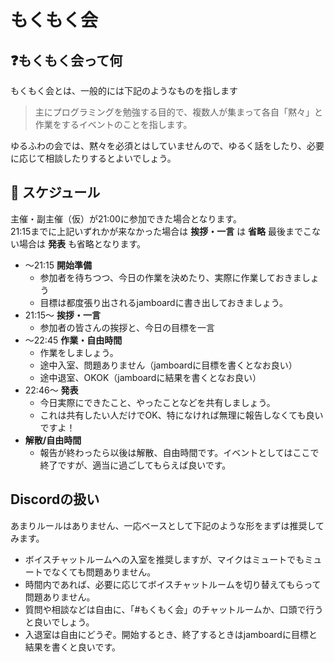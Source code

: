 # もくもく会

## :question:もくもく会って何 
もくもく会とは、一般的には下記のようなものを指します
> 主にプログラミングを勉強する目的で、複数人が集まって各自「黙々」と作業をするイベントのことを指します。

ゆるふわの会では、黙々を必須とはしていませんので、ゆるく話をしたり、必要に応じて相談したりするとよいでしょう。

## :calendar: スケジュール
主催・副主催（仮）が21:00に参加できた場合となります。  
21:15までに上記いずれかが来なかった場合は __挨拶・一言__ は __省略__
最後までこない場合は __発表__ も省略となります。

- 〜21:15 **開始準備**
    - 参加者を待ちつつ、今日の作業を決めたり、実際に作業しておきましょう
    - 目標は都度張り出されるjamboardに書き出しておきましょう。
- 21:15〜 **挨拶・一言**
    - 参加者の皆さんの挨拶と、今日の目標を一言
- 〜22:45 **作業・自由時間**
    - 作業をしましょう。
    - 途中入室、問題ありません（jamboardに目標を書くとなお良い）
    - 途中退室、OKOK（jamboardに結果を書くとなお良い）
- 22:46〜 **発表**
    - 今日実際にできたこと、やったことなどを共有しましょう。
    - これは共有したい人だけでOK、特になければ無理に報告しなくても良いですよ！
- **解散/自由時間**
    - 報告が終わったら以後は解散、自由時間です。イベントとしてはここで終了ですが、適当に過ごしてもらえば良いです。


## Discordの扱い
あまりルールはありません、一応ベースとして下記のような形をまずは推奨してみます。
- ボイスチャットルームへの入室を推奨しますが、マイクはミュートでもミュートでなくても問題ありません。
- 時間内であれば、必要に応じてボイスチャットルームを切り替えてもらって問題ありません。
- 質問や相談などは自由に、「#もくもく会」のチャットルームか、口頭で行うと良いでしょう。
- 入退室は自由にどうぞ。開始するとき、終了するときはjamboardに目標と結果を書くと良いです。